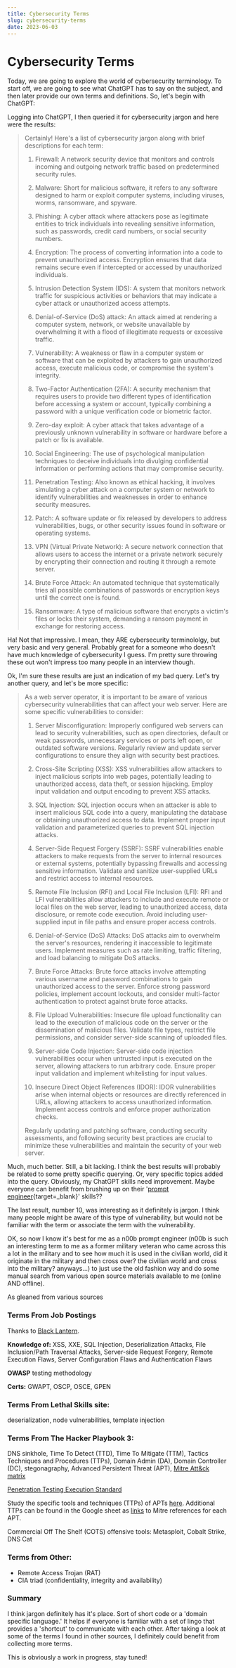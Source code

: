 ```yaml
---
title: Cybersecurity Terms
slug: cybersecurity-terms
date: 2023-06-03
---
```

  [prompt engineer]: https://www.axios.com/2023/02/22/chatgpt-prompt-engineers-ai-job
  [Black Lantern]: https://www.blacklanternsecurity.com/careers.html

# Cybersecurity Terms

Today, we are going to explore the world of cybersecurity terminology. To start off, we are going to see what ChatGPT has to say on the subject, and then later provide our own terms and definitions. So, let's begin with ChatGPT:

<!-- more -->

Logging into ChatGPT, I then queried it for cybersecurity jargon and here were the results:

> Certainly! Here's a list of cybersecurity jargon along with brief descriptions for each term:
> 
> 1. Firewall: A network security device that monitors and controls incoming and outgoing network traffic based on predetermined security rules.
> 
> 2. Malware: Short for malicious software, it refers to any software designed to harm or exploit computer systems, including viruses, worms, ransomware, and spyware.
> 
> 3. Phishing: A cyber attack where attackers pose as legitimate entities to trick individuals into revealing sensitive information, such as passwords, credit card numbers, or social security numbers.
> 
> 4. Encryption: The process of converting information into a code to prevent unauthorized access. Encryption ensures that data remains secure even if intercepted or accessed by unauthorized individuals.
> 
> 5. Intrusion Detection System (IDS): A system that monitors network traffic for suspicious activities or behaviors that may indicate a cyber attack or unauthorized access attempts.
> 
> 6. Denial-of-Service (DoS) attack: An attack aimed at rendering a computer system, network, or website unavailable by overwhelming it with a flood of illegitimate requests or excessive traffic.
> 
> 7. Vulnerability: A weakness or flaw in a computer system or software that can be exploited by attackers to gain unauthorized access, execute malicious code, or compromise the system's integrity.
> 
> 8. Two-Factor Authentication (2FA): A security mechanism that requires users to provide two different types of identification before accessing a system or account, typically combining a password with a unique verification code or biometric factor.
> 
> 9. Zero-day exploit: A cyber attack that takes advantage of a previously unknown vulnerability in software or hardware before a patch or fix is available.
> 
> 10. Social Engineering: The use of psychological manipulation techniques to deceive individuals into divulging confidential information or performing actions that may compromise security.
> 
> 11. Penetration Testing: Also known as ethical hacking, it involves simulating a cyber attack on a computer system or network to identify vulnerabilities and weaknesses in order to enhance security measures.
> 
> 12. Patch: A software update or fix released by developers to address vulnerabilities, bugs, or other security issues found in software or operating systems.
> 
> 13. VPN (Virtual Private Network): A secure network connection that allows users to access the internet or a private network securely by encrypting their connection and routing it through a remote server.
> 
> 14. Brute Force Attack: An automated technique that systematically tries all possible combinations of passwords or encryption keys until the correct one is found.
> 
> 15. Ransomware: A type of malicious software that encrypts a victim's files or locks their system, demanding a ransom payment in exchange for restoring access.
 
Ha! Not that impressive. I mean, they ARE cybersecurity terminololgy, but very basic and very general. Probably great for a someone who doesn't have much knowledge of cybersecurity I guess. I'm pretty sure throwing these out won't impress too many people in an interview though.

Ok, I'm sure these results are just an indication of my bad query. Let's try another query, and let's be more specific:

> As a web server operator, it is important to be aware of various cybersecurity vulnerabilities that can affect your web server. Here are some specific vulnerabilities to consider:
> 
> 1. Server Misconfiguration: Improperly configured web servers can lead to security vulnerabilities, such as open directories, default or weak passwords, unnecessary services or ports left open, or outdated software versions. Regularly review and update server configurations to ensure they align with security best practices.
> 
> 2. Cross-Site Scripting (XSS): XSS vulnerabilities allow attackers to inject malicious scripts into web pages, potentially leading to unauthorized access, data theft, or session hijacking. Employ input validation and output encoding to prevent XSS attacks.
> 
> 3. SQL Injection: SQL injection occurs when an attacker is able to insert malicious SQL code into a query, manipulating the database or obtaining unauthorized access to data. Implement proper input validation and parameterized queries to prevent SQL injection attacks.
> 
> 4. Server-Side Request Forgery (SSRF): SSRF vulnerabilities enable attackers to make requests from the server to internal resources or external systems, potentially bypassing firewalls and accessing sensitive information. Validate and sanitize user-supplied URLs and restrict access to internal resources.
> 
> 5. Remote File Inclusion (RFI) and Local File Inclusion (LFI): RFI and LFI vulnerabilities allow attackers to include and execute remote or local files on the web server, leading to unauthorized access, data disclosure, or remote code execution. Avoid including user-supplied input in file paths and ensure proper access controls.
> 
> 6. Denial-of-Service (DoS) Attacks: DoS attacks aim to overwhelm the server's resources, rendering it inaccessible to legitimate users. Implement measures such as rate limiting, traffic filtering, and load balancing to mitigate DoS attacks.
> 
> 7. Brute Force Attacks: Brute force attacks involve attempting various username and password combinations to gain unauthorized access to the server. Enforce strong password policies, implement account lockouts, and consider multi-factor authentication to protect against brute force attacks.
> 
> 8. File Upload Vulnerabilities: Insecure file upload functionality can lead to the execution of malicious code on the server or the dissemination of malicious files. Validate file types, restrict file permissions, and consider server-side scanning of uploaded files.
> 
> 9. Server-side Code Injection: Server-side code injection vulnerabilities occur when untrusted input is executed on the server, allowing attackers to run arbitrary code. Ensure proper input validation and implement whitelisting for input values.
> 
> 10. Insecure Direct Object References (IDOR): IDOR vulnerabilities arise when internal objects or resources are directly referenced in URLs, allowing attackers to access unauthorized information. Implement access controls and enforce proper authorization checks.
> 
> Regularly updating and patching software, conducting security assessments, and following security best practices are crucial to minimize these vulnerabilities and maintain the security of your web server.

 Much, much better. Still, a bit lacking. I think the best results will probably be related to some pretty specific querying. Or, very specific topics added into the query. Obviously, my ChatGPT skills need improvement. Maybe everyone can benefit from brushing up on their '[prompt engineer]{target=_blank}' skills??

The last result, number 10, was interesting as it definitely is jargon. I think many people might be aware of this type of vulnerability, but would not be familiar with the term or associate the term with the vulnerability.

OK, so now I know it's best for me as a n00b prompt engineer (n00b is such an interesting term to me as a former military veteran who came across this a lot in the military and to see how much it is used in the civilian world, did it originate in the military and then cross over? the civilian world and cross into the military? anyways...) to just use the old fashion way and do some manual search from various open source materials available to me (online AND offline).

As gleaned from various sources

### Terms From Job Postings

Thanks to [Black Lantern].

**Knowledge of:** XSS, XXE, SQL Injection, Deserialization Attacks, File Inclusion/Path Traversal Attacks, Server-side Request Forgery, Remote Execution Flaws, Server Configuration Flaws and Authentication Flaws

**OWASP** testing methodology

**Certs:** GWAPT, OSCP, OSCE, GPEN

### Terms From Lethal Skills site:

deserialization, node vulnerabilities, template injection

### Terms From The Hacker Playbook 3:

DNS sinkhole, Time To Detect (TTD), Time To Mitigate (TTM), Tactics Techniques and Procedures (TTPs), Domain Admin (DA), Domain Controller (DC), stegonagraphy, Advanced Persistent Threat (APT), [Mitre Att&ck matrix](https://attack.mitre.org/)

[Penetration Testing Execution Standard](http://pentest-standard.org)

Study the specific tools and techniques (TTPs) of APTs [here](https://docs.google.com/spreadsheets/d/1H9_xaxQHpWaa4O_Son4Gx0YOIzlcBWMsdvePFX68EKU/htmlview?usp=gmail#). Additional TTPs can be found in the Google sheet as [links](https://attack.mitre.org/groups/G0006/) to Mitre references for each APT.

Commercial Off The Shelf (COTS) offensive tools: Metasploit, Cobalt Strike, DNS Cat

### Terms from Other:

- Remote Access Trojan (RAT)
- CIA triad (confidentiality, integrity and availability)


### Summary

I think jargon definitely has it's place. Sort of short code or a 'domain specific language.' It helps if everyone is familiar with a set of lingo that provides a 'shortcut' to communicate with each other. After taking a look at some of the terms I found in other sources, I definitely could benefit from collecting more terms.
 
This is obviously a work in progress, stay tuned!
